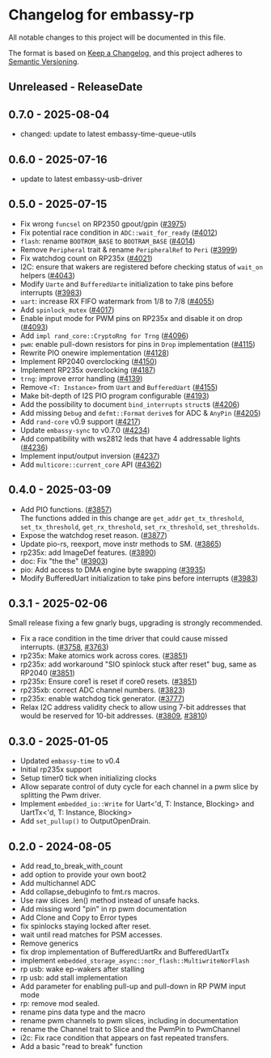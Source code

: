 # Changelog for embassy-rp

All notable changes to this project will be documented in this file.

The format is based on [Keep a Changelog](https://keepachangelog.com/en/1.0.0/),
and this project adheres to [Semantic Versioning](https://semver.org/spec/v2.0.0.html).

<!-- next-header -->
## Unreleased - ReleaseDate

## 0.7.0 - 2025-08-04

- changed: update to latest embassy-time-queue-utils

## 0.6.0 - 2025-07-16

- update to latest embassy-usb-driver

## 0.5.0 - 2025-07-15

- Fix wrong `funcsel` on RP2350 gpout/gpin ([#3975](https://github.com/embassy-rs/embassy/pull/3975))
- Fix potential race condition in `ADC::wait_for_ready` ([#4012](https://github.com/embassy-rs/embassy/pull/4012))
- `flash`: rename `BOOTROM_BASE` to `BOOTRAM_BASE` ([#4014](https://github.com/embassy-rs/embassy/pull/4014))
- Remove `Peripheral` trait & rename `PeripheralRef` to `Peri` ([#3999](https://github.com/embassy-rs/embassy/pull/3999))
- Fix watchdog count on RP235x ([#4021](https://github.com/embassy-rs/embassy/pull/4021))
- I2C: ensure that wakers are registered before checking status of `wait_on` helpers ([#4043](https://github.com/embassy-rs/embassy/pull/4043))
- Modify `Uarte` and `BufferedUarte` initialization to take pins before interrupts ([#3983](https://github.com/embassy-rs/embassy/pull/3983))
- `uart`: increase RX FIFO watermark from 1/8 to 7/8 ([#4055](https://github.com/embassy-rs/embassy/pull/4055))
- Add `spinlock_mutex` ([#4017](https://github.com/embassy-rs/embassy/pull/4017))
- Enable input mode for PWM pins on RP235x and disable it on drop ([#4093](https://github.com/embassy-rs/embassy/pull/4093))
- Add `impl rand_core::CryptoRng for Trng` ([#4096](https://github.com/embassy-rs/embassy/pull/4096))
- `pwm`: enable pull-down resistors for pins in `Drop` implementation ([#4115](https://github.com/embassy-rs/embassy/pull/4115))
- Rewrite PIO onewire implementation ([#4128](https://github.com/embassy-rs/embassy/pull/4128))
- Implement RP2040 overclocking ([#4150](https://github.com/embassy-rs/embassy/pull/4150))
- Implement RP235x overclocking ([#4187](https://github.com/embassy-rs/embassy/pull/4187))
- `trng`: improve error handling ([#4139](https://github.com/embassy-rs/embassy/pull/4139))
- Remove `<T: Instance>` from `Uart` and `BufferedUart` ([#4155](https://github.com/embassy-rs/embassy/pull/4155))
- Make bit-depth of I2S PIO program configurable ([#4193](https://github.com/embassy-rs/embassy/pull/4193))
- Add the possibility to document `bind_interrupts` `struct`s ([#4206](https://github.com/embassy-rs/embassy/pull/4206))
- Add missing `Debug` and `defmt::Format` `derive`s for ADC & `AnyPin` ([#4205](https://github.com/embassy-rs/embassy/pull/4205))
- Add `rand-core` v0.9 support ([#4217](https://github.com/embassy-rs/embassy/pull/4217))
- Update `embassy-sync` to v0.7.0 ([#4234](https://github.com/embassy-rs/embassy/pull/4234))
- Add compatibility with ws2812 leds that have 4 addressable lights ([#4236](https://github.com/embassy-rs/embassy/pull/4236))
- Implement input/output inversion ([#4237](https://github.com/embassy-rs/embassy/pull/4237))
- Add `multicore::current_core` API ([#4362](https://github.com/embassy-rs/embassy/pull/4362))

## 0.4.0 - 2025-03-09

- Add PIO functions. ([#3857](https://github.com/embassy-rs/embassy/pull/3857))  
  The functions added in this change are `get_addr` `get_tx_threshold`, `set_tx_threshold`, `get_rx_threshold`, `set_rx_threshold`, `set_thresholds`.
- Expose the watchdog reset reason. ([#3877](https://github.com/embassy-rs/embassy/pull/3877))
- Update pio-rs, reexport, move instr methods to SM. ([#3865](https://github.com/embassy-rs/embassy/pull/3865))
- rp235x: add ImageDef features. ([#3890](https://github.com/embassy-rs/embassy/pull/3890))
- doc: Fix "the the" ([#3903](https://github.com/embassy-rs/embassy/pull/3903))
- pio: Add access to DMA engine byte swapping ([#3935](https://github.com/embassy-rs/embassy/pull/3935))
- Modify BufferedUart initialization to take pins before interrupts ([#3983](https://github.com/embassy-rs/embassy/pull/3983))

## 0.3.1 - 2025-02-06

Small release fixing a few gnarly bugs, upgrading is strongly recommended.

- Fix a race condition in the time driver that could cause missed interrupts. ([#3758](https://github.com/embassy-rs/embassy/issues/3758), [#3763](https://github.com/embassy-rs/embassy/pull/3763))
- rp235x: Make atomics work across cores. ([#3851](https://github.com/embassy-rs/embassy/pull/3851))
- rp235x: add workaround "SIO spinlock stuck after reset" bug, same as RP2040 ([#3851](https://github.com/embassy-rs/embassy/pull/3851))
- rp235x: Ensure core1 is reset if core0 resets. ([#3851](https://github.com/embassy-rs/embassy/pull/3851))
- rp235xb: correct ADC channel numbers. ([#3823](https://github.com/embassy-rs/embassy/pull/3823))
- rp235x: enable watchdog tick generator. ([#3777](https://github.com/embassy-rs/embassy/pull/3777))
- Relax I2C address validity check to allow using 7-bit addresses that would be reserved for 10-bit addresses. ([#3809](https://github.com/embassy-rs/embassy/issues/3809), [#3810](https://github.com/embassy-rs/embassy/pull/3810))

## 0.3.0 - 2025-01-05

- Updated `embassy-time` to v0.4
- Initial rp235x support
- Setup timer0 tick when initializing clocks
- Allow separate control of duty cycle for each channel in a pwm slice by splitting the Pwm driver.
- Implement `embedded_io::Write` for Uart<'d, T: Instance, Blocking> and UartTx<'d, T: Instance, Blocking>
- Add `set_pullup()` to OutputOpenDrain.

## 0.2.0 - 2024-08-05

- Add read_to_break_with_count
- add option to provide your own boot2
- Add multichannel ADC
- Add collapse_debuginfo to fmt.rs macros.
- Use raw slices .len() method instead of unsafe hacks.
- Add missing word "pin" in rp pwm documentation
- Add Clone and Copy to Error types
- fix spinlocks staying locked after reset.
- wait until read matches for PSM accesses.
- Remove generics 
- fix drop implementation of BufferedUartRx and BufferedUartTx
- implement `embedded_storage_async::nor_flash::MultiwriteNorFlash`
- rp usb: wake ep-wakers after stalling
- rp usb: add stall implementation
- Add parameter for enabling pull-up and pull-down in RP PWM input mode
- rp: remove mod sealed.
- rename pins data type and the macro
- rename pwm channels to pwm slices, including in documentation
- rename the Channel trait to Slice and the PwmPin to PwmChannel
- i2c: Fix race condition that appears on fast repeated transfers.
- Add a basic "read to break" function
